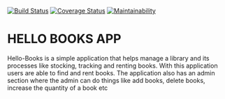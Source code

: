 [![Build Status](https://travis-ci.org/Nerldy/hello_books_REST_API.svg?branch=master)](https://travis-ci.org/Nerldy/hello_books_REST_API)
[![Coverage Status](https://coveralls.io/repos/github/Nerldy/hello_books_REST_API/badge.svg?branch=master)](https://coveralls.io/github/Nerldy/hello_books_REST_API?branch=master)
[![Maintainability](https://api.codeclimate.com/v1/badges/87e75c4187bfa5f7212f/maintainability)](https://codeclimate.com/github/Nerldy/hello_books_REST_API/maintainability)

# HELLO BOOKS APP
Hello-Books is a simple application that helps manage a library and its processes like stocking, tracking and renting books. With this application users are able to find and rent books. The application also has an admin section where the admin can do things like add books, delete books, increase the quantity of a book etc